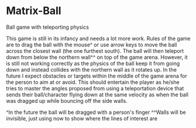 # Matrix-Ball
Ball game with teleporting physics

This game is still in its infancy and needs a lot more work. Rules of the game are to drag the ball with the mouse^ or use arrow keys to move the ball across the closest wall (the one furthest south). The ball will then teleport down from below the northern wall^^ on top of the game arena. However, it is still not working correctly as the physics of the ball keep it from going down and instead collides with the northern wall as it rotates up. In the future I expect obstacles or targets within the middle of the game arena for the person to aim at or avoid. This should entertain the player as he/she tries to master the angles proposed from using a teleportation device that sends their ball/character flying down at the same velocity as when the ball was dragged up while bouncing off the side walls. 


^In the future the ball will be dragged with a person's finger
^^Walls will be invisible, just using now to show where the lines of interest are
